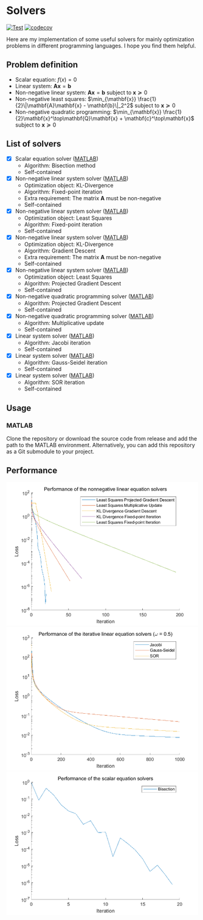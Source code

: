 # Solvers
[![Test](https://github.com/VEXLife/Solvers/actions/workflows/ci.yml/badge.svg)](https://github.com/VEXLife/Solvers/actions/workflows/ci.yml)
[![codecov](https://codecov.io/gh/VEXLife/Solvers/graph/badge.svg?token=HNF0UN8A98)](https://codecov.io/gh/VEXLife/Solvers)

Here are my implementation of some useful solvers for mainly optimization problems in different programming languages. I hope you find them helpful.

## Problem definition

- Scalar equation: $f(x) = 0$
- Linear system: $\mathbf{A}\mathbf{x} = \mathbf{b}$
- Non-negative linear system: $\mathbf{A}\mathbf{x} = \mathbf{b}$ subject to $\mathbf{x} \succeq 0$
- Non-negative least squares: $\min_{\mathbf{x}} \frac{1}{2}\|\mathbf{A}\mathbf{x} - \mathbf{b}\|_2^2$ subject to $\mathbf{x} \succeq 0$
- Non-negative quadratic programming: $\min_{\mathbf{x}} \frac{1}{2}\mathbf{x}^\top\mathbf{Q}\mathbf{x} + \mathbf{c}^\top\mathbf{x}$ subject to $\mathbf{x} \succeq 0$

## List of solvers

- [x] Scalar equation solver ([MATLAB](./MATLAB/src/bisection_fsolve.m))
    - Algorithm: Bisection method
    - Self-contained
- [x] Non-negative linear system solver ([MATLAB](./MATLAB/src/fpi_kldivergence.m))
    - Optimization object: KL-Divergence
    - Algorithm: Fixed-point iteration
    - Extra requirement: The matrix $\mathbf{A}$ must be non-negative
    - Self-contained
- [x] Non-negative linear system solver ([MATLAB](./MATLAB/src/fpi_lsqnonneg.m))
    - Optimization object: Least Squares
    - Algorithm: Fixed-point iteration
    - Self-contained
- [x] Non-negative linear system solver ([MATLAB](./MATLAB/src/gd_kldivergence.m))
    - Optimization object: KL-Divergence
    - Algorithm: Gradient Descent
    - Extra requirement: The matrix $\mathbf{A}$ must be non-negative
    - Self-contained
- [x] Non-negative linear system solver ([MATLAB](./MATLAB/src/pgd_lsqnonneg.m))
    - Optimization object: Least Squares
    - Algorithm: Projected Gradient Descent
    - Self-contained
- [x] Non-negative quadratic programming solver ([MATLAB](./MATLAB/src/pgd_quadprog.m))
    - Algorithm: Projected Gradient Descent
    - Self-contained
- [x] Non-negative quadratic programming solver ([MATLAB](./MATLAB/src/multipupd_quadprognonneg.m))
    - Algorithm: Multiplicative update
    - Self-contained
- [x] Linear system solver ([MATLAB](./MATLAB/src/jacobi_lsqr.m))
    - Algorithm: Jacobi iteration
    - Self-contained
- [x] Linear system solver ([MATLAB](./MATLAB/src/gauss_seidel_lsqr.m))
    - Algorithm: Gauss-Seidel iteration
    - Self-contained
- [x] Linear system solver ([MATLAB](./MATLAB/src/sor_lsqr.m))
    - Algorithm: SOR iteration
    - Self-contained

## Usage

### MATLAB

Clone the repository or download the source code from release and add the path to the MATLAB environment. Alternatively, you can add this repository as a Git submodule to your project.

## Performance

![Non-negative linear system solvers](./MATLAB/figs/nonnegative_linear_eqn.png)
![Iterative linear system solvers](./MATLAB/figs/linear_eqn.png)
![Scalar equation solvers](./MATLAB/figs/scalar_eqn.png)
